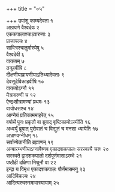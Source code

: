 +++
title = "०५"

+++
उपांशु काम्यदेवता १  
आग्रयणे वैश्वदेवः २  
एककपालाश्चाऽवारुणाः ३  
प्राजापत्यः ४  
सावित्रश्चातुर्मास्येषु ५  
वैश्वदेवी ६  
 वायव्यम् ७  
तनूहवींषि ८  
दीक्षणीयाप्रायणीयाऽतिथ्यादेवताः ९  
देवसूदेविकाहवींषि १०  
वायव्योऽग्नौ ११  
मैत्रावरुणी च १२  
ऐन्द्रःसौत्रामण्यां प्रथमः १३  
वायोधसश्च १४  
आग्नेयं प्रतिकाममाहरेत् १५  
वर्षार्थे पुनः प्रकृतौ वा ब्रूयाद् वृष्टिकामोऽस्मीति १६  
अध्वर्युं ब्रूयात् पुरोवातं च विद्युतं च मनसा ध्यायेति १७  
अभ्राण्यग्नीधम् १८  
सर्वाण्येतानीति ब्रह्माणम् १९  
अन्वारम्भणीयाऽग्नावैष्णव एकादशकपालः सरस्वत्यै चरुः २०  
सरस्वते द्वादशकपालो दर्शपूर्णमासाऽरम्भे २१  
पष्ठौही दक्षिणा मिथुनौ वा २२  
इन्द्रा य विमृध एकादशकपालः पौर्णमासमनु २३  
आदिविकल्पः २४  
आदित्यश्चरुरमावास्यायाम् २५  
